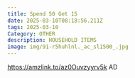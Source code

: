 ```yaml
---
title: Spend 50 Get 15
date: 2025-03-10T08:18:56.211Z
tags: 2025-03-10
Category: OTHER
description: HOUSEHOLD ITEMS
image: img/91-r5huhlnl._ac_sl1500_.jpg
---
```

https://amzlink.to/az0Ouvzyyrv5k
AD